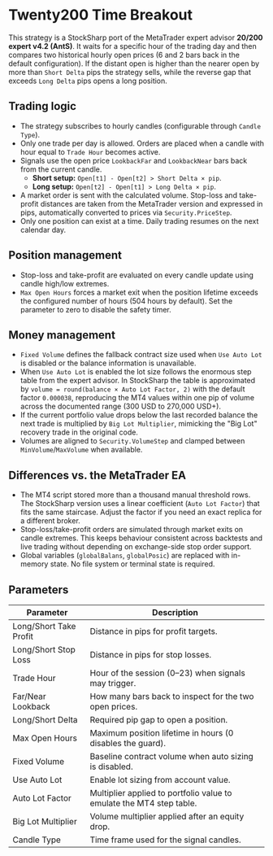 # Twenty200 Time Breakout

This strategy is a StockSharp port of the MetaTrader expert advisor **20/200 expert v4.2 (AntS)**. It waits for a specific hour of the trading day and then compares two historical hourly open prices (6 and 2 bars back in the default configuration). If the distant open is higher than the nearer open by more than `Short Delta` pips the strategy sells, while the reverse gap that exceeds `Long Delta` pips opens a long position.

## Trading logic

- The strategy subscribes to hourly candles (configurable through `Candle Type`).
- Only one trade per day is allowed. Orders are placed when a candle with hour equal to `Trade Hour` becomes active.
- Signals use the open price `LookbackFar` and `LookbackNear` bars back from the current candle.
  - **Short setup:** `Open[t1] - Open[t2] > Short Delta × pip`.
  - **Long setup:** `Open[t2] - Open[t1] > Long Delta × pip`.
- A market order is sent with the calculated volume. Stop-loss and take-profit distances are taken from the MetaTrader version and expressed in pips, automatically converted to prices via `Security.PriceStep`.
- Only one position can exist at a time. Daily trading resumes on the next calendar day.

## Position management

- Stop-loss and take-profit are evaluated on every candle update using candle high/low extremes.
- `Max Open Hours` forces a market exit when the position lifetime exceeds the configured number of hours (504 hours by default). Set the parameter to zero to disable the safety timer.

## Money management

- `Fixed Volume` defines the fallback contract size used when `Use Auto Lot` is disabled or the balance information is unavailable.
- When `Use Auto Lot` is enabled the lot size follows the enormous step table from the expert advisor. In StockSharp the table is approximated by `volume = round(balance × Auto Lot Factor, 2)` with the default factor `0.000038`, reproducing the MT4 values within one pip of volume across the documented range (300 USD to 270,000 USD+).
- If the current portfolio value drops below the last recorded balance the next trade is multiplied by `Big Lot Multiplier`, mimicking the "Big Lot" recovery trade in the original code.
- Volumes are aligned to `Security.VolumeStep` and clamped between `MinVolume`/`MaxVolume` when available.

## Differences vs. the MetaTrader EA

- The MT4 script stored more than a thousand manual threshold rows. The StockSharp version uses a linear coefficient (`Auto Lot Factor`) that fits the same staircase. Adjust the factor if you need an exact replica for a different broker.
- Stop-loss/take-profit orders are simulated through market exits on candle extremes. This keeps behaviour consistent across backtests and live trading without depending on exchange-side stop order support.
- Global variables (`globalBalans`, `globalPosic`) are replaced with in-memory state. No file system or terminal state is required.

## Parameters

| Parameter | Description |
|-----------|-------------|
| Long/Short Take Profit | Distance in pips for profit targets. |
| Long/Short Stop Loss | Distance in pips for stop losses. |
| Trade Hour | Hour of the session (0–23) when signals may trigger. |
| Far/Near Lookback | How many bars back to inspect for the two open prices. |
| Long/Short Delta | Required pip gap to open a position. |
| Max Open Hours | Maximum position lifetime in hours (0 disables the guard). |
| Fixed Volume | Baseline contract volume when auto sizing is disabled. |
| Use Auto Lot | Enable lot sizing from account value. |
| Auto Lot Factor | Multiplier applied to portfolio value to emulate the MT4 step table. |
| Big Lot Multiplier | Volume multiplier applied after an equity drop. |
| Candle Type | Time frame used for the signal candles. |
